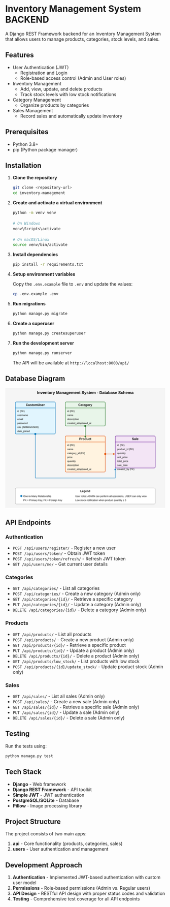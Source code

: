 # Inventory Management System BACKEND

A Django REST Framework backend for an Inventory Management System that allows users to manage products, categories, stock levels, and sales.

## Features

- User Authentication (JWT)
  - Registration and Login
  - Role-based access control (Admin and User roles)
- Inventory Management
  - Add, view, update, and delete products
  - Track stock levels with low stock notifications
- Category Management
  - Organize products by categories
- Sales Management
  - Record sales and automatically update inventory

## Prerequisites

- Python 3.8+
- pip (Python package manager)

## Installation

1. **Clone the repository**

   ```bash
   git clone <repository-url>
   cd inventory-management
   ```

2. **Create and activate a virtual environment**

   ```bash
   python -m venv venv
   
   # On Windows
   venv\Scripts\activate
   
   # On macOS/Linux
   source venv/bin/activate
   ```

3. **Install dependencies**

   ```bash
   pip install -r requirements.txt
   ```

4. **Setup environment variables**

   Copy the `.env.example` file to `.env` and update the values:

   ```bash
   cp .env.example .env
   ```

5. **Run migrations**

   ```bash
   python manage.py migrate
   ```

6. **Create a superuser**

   ```bash
   python manage.py createsuperuser
   ```

7. **Run the development server**

   ```bash
   python manage.py runserver
   ```

   The API will be available at `http://localhost:8000/api/`


## Database Diagram

![Database Schema](./docs/db_diagram.svg)


## API Endpoints

### Authentication

- `POST /api/users/register/` - Register a new user
- `POST /api/users/token/` - Obtain JWT token
- `POST /api/users/token/refresh/` - Refresh JWT token
- `GET /api/users/me/` - Get current user details

### Categories

- `GET /api/categories/` - List all categories
- `POST /api/categories/` - Create a new category (Admin only)
- `GET /api/categories/{id}/` - Retrieve a specific category
- `PUT /api/categories/{id}/` - Update a category (Admin only)
- `DELETE /api/categories/{id}/` - Delete a category (Admin only)

### Products

- `GET /api/products/` - List all products
- `POST /api/products/` - Create a new product (Admin only)
- `GET /api/products/{id}/` - Retrieve a specific product
- `PUT /api/products/{id}/` - Update a product (Admin only)
- `DELETE /api/products/{id}/` - Delete a product (Admin only)
- `GET /api/products/low_stock/` - List products with low stock
- `POST /api/products/{id}/update_stock/` - Update product stock (Admin only)

### Sales

- `GET /api/sales/` - List all sales (Admin only)
- `POST /api/sales/` - Create a new sale (Admin only)
- `GET /api/sales/{id}/` - Retrieve a specific sale (Admin only)
- `PUT /api/sales/{id}/` - Update a sale (Admin only)
- `DELETE /api/sales/{id}/` - Delete a sale (Admin only)

## Testing

Run the tests using:

```bash
python manage.py test
```


## Tech Stack

- **Django** - Web framework
- **Django REST Framework** - API toolkit
- **Simple JWT** - JWT authentication
- **PostgreSQL/SQLite** - Database
- **Pillow** - Image processing library

## Project Structure

The project consists of two main apps:

1. **api** - Core functionality (products, categories, sales)
2. **users** - User authentication and management

## Development Approach

1. **Authentication** - Implemented JWT-based authentication with custom user model
2. **Permissions** - Role-based permissions (Admin vs. Regular users)
3. **API Design** - RESTful API design with proper status codes and validation
4. **Testing** - Comprehensive test coverage for all API endpoints

